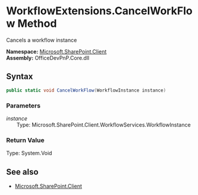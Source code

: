 # WorkflowExtensions.CancelWorkFlow Method  
Cancels a workflow instance  

**Namespace:** [Microsoft.SharePoint.Client](Microsoft.SharePoint.Client.md)  
**Assembly:** OfficeDevPnP.Core.dll  
## Syntax
```C#
public static void CancelWorkFlow(WorkflowInstance instance)
```
### Parameters
*instance*  
&emsp;&emsp;Type: Microsoft.SharePoint.Client.WorkflowServices.WorkflowInstance  
### Return Value
Type: System.Void  

## See also
- [Microsoft.SharePoint.Client](Microsoft.SharePoint.Client.md)

